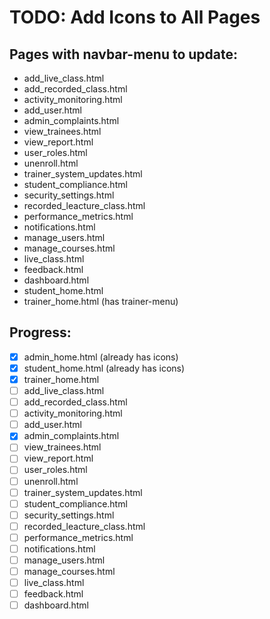 # TODO: Add Icons to All Pages

## Pages with navbar-menu to update:
- add_live_class.html
- add_recorded_class.html
- activity_monitoring.html
- add_user.html
- admin_complaints.html
- view_trainees.html
- view_report.html
- user_roles.html
- unenroll.html
- trainer_system_updates.html
- student_compliance.html
- security_settings.html
- recorded_leacture_class.html
- performance_metrics.html
- notifications.html
- manage_users.html
- manage_courses.html
- live_class.html
- feedback.html
- dashboard.html
- student_home.html
- trainer_home.html (has trainer-menu)

## Progress:
- [x] admin_home.html (already has icons)
- [x] student_home.html (already has icons)
- [x] trainer_home.html
- [ ] add_live_class.html
- [ ] add_recorded_class.html
- [ ] activity_monitoring.html
- [ ] add_user.html
- [x] admin_complaints.html
- [ ] view_trainees.html
- [ ] view_report.html
- [ ] user_roles.html
- [ ] unenroll.html
- [ ] trainer_system_updates.html
- [ ] student_compliance.html
- [ ] security_settings.html
- [ ] recorded_leacture_class.html
- [ ] performance_metrics.html
- [ ] notifications.html
- [ ] manage_users.html
- [ ] manage_courses.html
- [ ] live_class.html
- [ ] feedback.html
- [ ] dashboard.html
